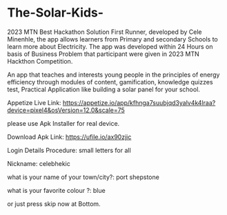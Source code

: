 # The-Solar-Kids-
2023 MTN Best Hackathon Solution First Runner, developed by Cele Minenhle, the app allows learners from Primary and secondary Schools to learn more about Electricity. The app was developed within 24 Hours on basis of Business Problem that participant were given in 2023 MTN Hackthon Competition.





An app that teaches and interests young people in the principles of energy efficiency through modules of content, gamification, knowledge quizzes test, Practical Application like building a solar panel for your school.



Appetize Live Link: https://appetize.io/app/kfhnga7suubjqd3yalv4k4lraa?device=pixel4&osVersion=12.0&scale=75

please use Apk Installer for real device.

Download Apk Link:  https://ufile.io/ax90zjic

Login Details Procedure:  small letters for all

Nickname: celebhekic

what is your name of your town/city?: port shepstone

what is your favorite colour ?: blue

or just press skip now at Bottom.
